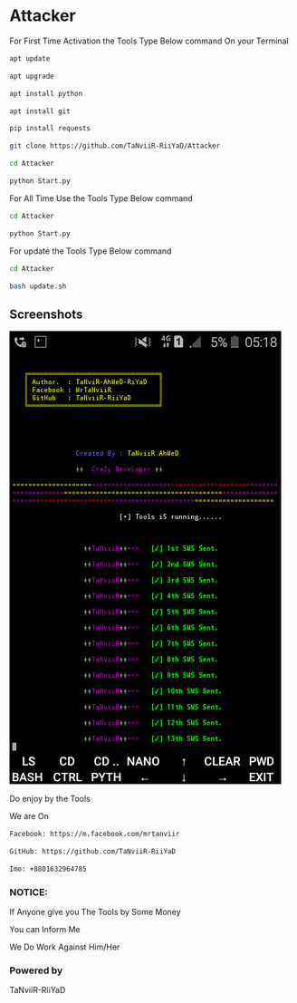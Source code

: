# Attacker
For First Time Activation the  Tools
Type Below command On your Terminal

```bash
apt update
```
```bash
apt upgrade
```
```bash
apt install python
```
```bash
apt install git
```
```bash
pip install requests
```
```bash
git clone https://github.com/TaNviiR-RiiYaD/Attacker
```
```bash
cd Attacker
```
```bash
python Start.py
```


For All Time Use the Tools 
Type Below command

```bash
cd Attacker
```
```bash
python Start.py
```

For update the Tools
Type Below command

```bash
cd Attacker
```
```bash
bash update.sh
```

## Screenshots

<a><img src="https://github.com/TaNviiR-RiiYaD/Attacker/blob/main/Screenshot_2021-05-07-05-18-06.png" alt="bomberthon"/></a>

Do enjoy by the Tools

We are On

```bash
Facebook: https://m.facebook.com/mrtanviir
```
```bash
GitHub: https://github.com/TaNviiR-RiiYaD
```
```bash
Imo: +8801632964785
```


### NOTICE:
If Anyone give you The Tools by Some Money

You can Inform Me

We Do Work Against Him/Her

### Powered by
TaNviiR-RiiYaD
